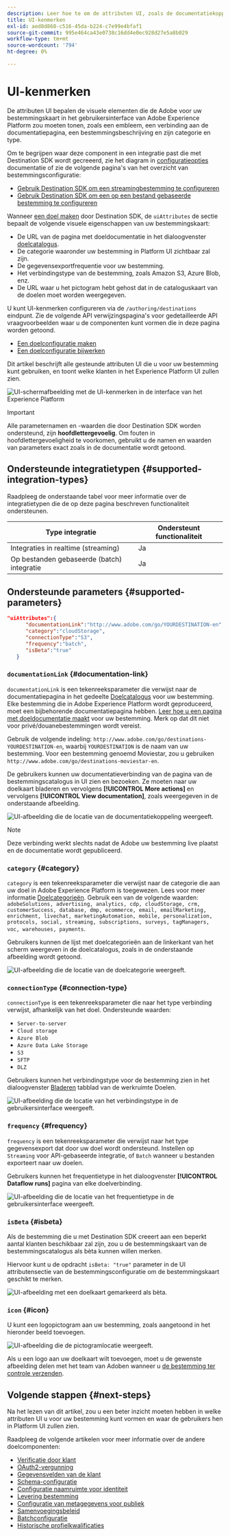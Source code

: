 ```yaml
---
description: Leer hoe te om de attributen UI, zoals de documentatiekoppeling, de categorie van de bestemmingskaart, en het type en de frequentie van de bestemmingsverbinding, voor bestemmingen te vormen die met Destination SDK worden gebouwd.
title: UI-kenmerken
exl-id: aed8d868-c516-45da-b224-c7e99e4bfaf1
source-git-commit: 995e464ca43e0738c16dd4e0ec928d27e5a8b029
workflow-type: tm+mt
source-wordcount: '794'
ht-degree: 0%

---
```


# UI-kenmerken

De attributen UI bepalen de visuele elementen die de Adobe voor uw bestemmingskaart in het gebruikersinterface van Adobe Experience Platform zou moeten tonen, zoals een embleem, een verbinding aan de documentatiepagina, een bestemmingsbeschrijving en zijn categorie en type.

Om te begrijpen waar deze component in een integratie past die met Destination SDK wordt gecreeerd, zie het diagram in [configuratieopties](../configuration-options.md) documentatie of zie de volgende pagina&#39;s van het overzicht van bestemmingsconfiguratie:

* [Gebruik Destination SDK om een streamingbestemming te configureren](../../guides/configure-destination-instructions.md#create-destination-configuration)
* [Gebruik Destination SDK om een op een bestand gebaseerde bestemming te configureren](../../guides/configure-file-based-destination-instructions.md#create-destination-configuration)

Wanneer [een doel maken](../../authoring-api/destination-configuration/create-destination-configuration.md) door Destination SDK, de `uiAttributes` de sectie bepaalt de volgende visuele eigenschappen van uw bestemmingskaart:

* De URL van de pagina met doeldocumentatie in het dialoogvenster [doelcatalogus](../../../catalog/overview.md).
* De categorie waaronder uw bestemming in Platform UI zichtbaar zal zijn.
* De gegevensexportfrequentie voor uw bestemming.
* Het verbindingstype van de bestemming, zoals Amazon S3, Azure Blob, enz.
* De URL waar u het pictogram hebt gehost dat in de cataloguskaart van de doelen moet worden weergegeven.

U kunt UI-kenmerken configureren via de `/authoring/destinations` eindpunt. Zie de volgende API verwijzingspagina&#39;s voor gedetailleerde API vraagvoorbeelden waar u de componenten kunt vormen die in deze pagina worden getoond.

* [Een doelconfiguratie maken](../../authoring-api/destination-configuration/create-destination-configuration.md)
* [Een doelconfiguratie bijwerken](../../authoring-api/destination-configuration/update-destination-configuration.md)

Dit artikel beschrijft alle gesteunde attributen UI die u voor uw bestemming kunt gebruiken, en toont welke klanten in het Experience Platform UI zullen zien.

![UI-schermafbeelding met de UI-kenmerken in de interface van het Experience Platform](../../assets/functionality/destination-configuration/ui-attributes.png)

>[!IMPORTANT]
>
>Alle parameternamen en -waarden die door Destination SDK worden ondersteund, zijn **hoofdlettergevoelig**. Om fouten in hoofdlettergevoeligheid te voorkomen, gebruikt u de namen en waarden van parameters exact zoals in de documentatie wordt getoond.

## Ondersteunde integratietypen {#supported-integration-types}

Raadpleeg de onderstaande tabel voor meer informatie over de integratietypen die de op deze pagina beschreven functionaliteit ondersteunen.

| Type integratie | Ondersteunt functionaliteit |
|---|---|
| Integraties in realtime (streaming) | Ja |
| Op bestanden gebaseerde (batch) integratie | Ja |

## Ondersteunde parameters {#supported-parameters}

```json
"uiAttributes":{
      "documentationLink":"http://www.adobe.com/go/YOURDESTINATION-en",
      "category":"cloudStorage",
      "connectionType":"S3",
      "frequency":"batch",
      "isBeta":"true"
   }
```

### `documentationLink` {#documentation-link}

`documentationLink` is een tekenreeksparameter die verwijst naar de documentatiepagina in het gedeelte [Doelcatalogus](../../../catalog/overview.md) voor uw bestemming. Elke bestemming die in Adobe Experience Platform wordt geproduceerd, moet een bijbehorende documentatiepagina hebben. [Leer hoe u een pagina met doeldocumentatie maakt](../../docs-framework/documentation-instructions.md) voor uw bestemming. Merk op dat dit niet voor privé/douanebestemmingen wordt vereist.

Gebruik de volgende indeling: `http://www.adobe.com/go/destinations-YOURDESTINATION-en`, waarbij `YOURDESTINATION` is de naam van uw bestemming. Voor een bestemming genoemd Moviestar, zou u gebruiken `http://www.adobe.com/go/destinations-moviestar-en`.

De gebruikers kunnen uw documentatieverbinding van de pagina van de bestemmingscatalogus in UI zien en bezoeken. Ze moeten naar uw doelkaart bladeren en vervolgens **[!UICONTROL More actions]** en vervolgens **[!UICONTROL View documentation]**, zoals weergegeven in de onderstaande afbeelding.

![UI-afbeelding die de locatie van de documentatiekoppeling weergeeft.](../../assets/functionality/destination-configuration/ui-attributes-doc-link.png)

>[!NOTE]
>
>Deze verbinding werkt slechts nadat de Adobe uw bestemming live plaatst en de documentatie wordt gepubliceerd.

### `category` {#category}

`category` is een tekenreeksparameter die verwijst naar de categorie die aan uw doel in Adobe Experience Platform is toegewezen. Lees voor meer informatie [Doelcategorieën](../../../destination-types.md). Gebruik een van de volgende waarden: `adobeSolutions, advertising, analytics, cdp, cloudStorage, crm, customerSuccess, database, dmp, ecommerce, email, emailMarketing, enrichment, livechat, marketingAutomation, mobile, personalization, protocols, social, streaming, subscriptions, surveys, tagManagers, voc, warehouses, payments`.

Gebruikers kunnen de lijst met doelcategorieën aan de linkerkant van het scherm weergeven in de doelcatalogus, zoals in de onderstaande afbeelding wordt getoond.

![UI-afbeelding die de locatie van de doelcategorie weergeeft.](../../assets/functionality/destination-configuration/ui-attributes-category.png)

### `connectionType` {#connection-type}

`connectionType` is een tekenreeksparameter die naar het type verbinding verwijst, afhankelijk van het doel. Ondersteunde waarden: <ul><li>`Server-to-server`</li><li>`Cloud storage`</li><li>`Azure Blob`</li><li>`Azure Data Lake Storage`</li><li>`S3`</li><li>`SFTP`</li><li>`DLZ`</li></ul>

Gebruikers kunnen het verbindingstype voor de bestemming zien in het dialoogvenster [Bladeren](../../../ui/destinations-workspace.md#browse) tabblad van de werkruimte Doelen.

![UI-afbeelding die de locatie van het verbindingstype in de gebruikersinterface weergeeft.](../../assets/functionality/destination-configuration/ui-attributes-connection.png)

### `frequency` {#frequency}

`frequency` is een tekenreeksparameter die verwijst naar het type gegevensexport dat door uw doel wordt ondersteund. Instellen op `Streaming` voor API-gebaseerde integratie, of `Batch` wanneer u bestanden exporteert naar uw doelen.

Gebruikers kunnen het frequentietype in het dialoogvenster **[!UICONTROL Dataflow runs]** pagina van elke doelverbinding.

![UI-afbeelding die de locatie van het frequentietype in de gebruikersinterface weergeeft.](../../assets/functionality/destination-configuration/ui-attributes-frequency.png)

### `isBeta` {#isbeta}

Als de bestemming die u met Destination SDK creeert aan een beperkt aantal klanten beschikbaar zal zijn, zou u de bestemmingskaart van de bestemmingscatalogus als bèta kunnen willen merken.

Hiervoor kunt u de opdracht `isBeta: "true"` parameter in de UI attributensectie van de bestemmingsconfiguratie om de bestemmingskaart geschikt te merken.

![UI-afbeelding met een doelkaart gemarkeerd als bèta.](../../assets/functionality/destination-configuration/ui-attributes-isbeta.png)

### `icon` {#icon}

U kunt een logopictogram aan uw bestemming, zoals aangetoond in het hieronder beeld toevoegen.

![UI-afbeelding die de pictogramlocatie weergeeft.](../../assets/functionality/destination-configuration/ui-attributes-icon.png)

Als u een logo aan uw doelkaart wilt toevoegen, moet u de gewenste afbeelding delen met het team van Adoben wanneer u [de bestemming ter controle verzenden](../../guides/submit-destination.md#logo).

## Volgende stappen {#next-steps}

Na het lezen van dit artikel, zou u een beter inzicht moeten hebben in welke attributen UI u voor uw bestemming kunt vormen en waar de gebruikers hen in Platform UI zullen zien.

Raadpleeg de volgende artikelen voor meer informatie over de andere doelcomponenten:

* [Verificatie door klant](customer-authentication.md)
* [OAuth2-vergunning](oauth2-authorization.md)
* [Gegevensvelden van de klant](customer-data-fields.md)
* [Schema-configuratie](schema-configuration.md)
* [Configuratie naamruimte voor identiteit](identity-namespace-configuration.md)
* [Levering bestemming](destination-delivery.md)
* [Configuratie van metagegevens voor publiek](audience-metadata-configuration.md)
* [Samenvoegingsbeleid](aggregation-policy.md)
* [Batchconfiguratie](batch-configuration.md)
* [Historische profielkwalificaties](historical-profile-qualifications.md)
